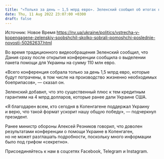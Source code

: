 ```yaml
---
title: "«Только за день — 1,5 млрд евро». Зеленский сообщил об итогах конференции в Копенгагене о военной поддержке Украины"
date: Thu, 11 Aug 2022 23:07:00 +0300
draft: false
---
```

Источник: Новое Время https://nv.ua/ukraine/politics/vstrecha-v-kopengagene-zelenskiy-soobshchil-skolko-sobrali-pomoshchi-poslednie-novosti-50262637.html


Во время традиционного видеообращения Зеленский сообщил, что Дания сразу после открытия конференции сообщила о выделении пакета помощи для Украины на сумму 110 млн евро. 

«Всего конференция собрала только за день 1,5 млрд евро, которые будут потрачены, в том числе на производство жизненно необходимых боеприпасов», — сказал он. 

Зеленский добавил, что это существенный плюс к тем кредитным гарантиям на 4 млрд долларов, которые ранее дали Украине США. 

«Я благодарен всем, кто сегодня в Копенгагене поддержал Украину и верю, что такой формат ускорит нашу общую победу», — подчеркнул президент.

Ранее министр обороны Алексей Резников говорил, что доволен результатами конференции о помощи Украине в Копенгаген, но не может разглашать подробности, поскольку много информации было под грифом «секретно».

Присоединяйтесь к нам в соцсетях Facebook, Telegram и Instagram.
